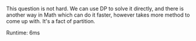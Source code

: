 This question is not hard. We can use DP to solve it directly, and there is another way in Math which can do it faster, however takes more method to come up with. It's a fact of partition.

Runtime: 6ms
